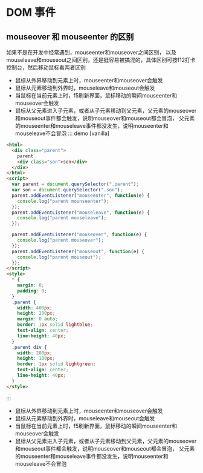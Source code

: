 # DOM 事件

## mouseover 和 mouseenter 的区别

如果不是在开发中经常遇到，mouseenter和mouseover之间区别， 以及mouseleave和mouseout之间区别，还是挺容易被搞混的，具体区别可按f12打卡控制台，然后移动鼠标看两者区别
- 鼠标从外界移动到元素上时，mouseenter和mouseover会触发
- 鼠标从元素移动到外界时，mouseleave和mouseout会触发
- 当鼠标在当前元素上时，f5刷新界面，鼠标移动的瞬间mouseenter和mouseover会触发
- 鼠标从父元素进入子元素，或者从子元素移动到父元素，父元素的mouseover和mouseout事件都会触发，说明mouseover和mouseout都会冒泡，
  父元素的mouseenter和mouseleave事件都没发生，说明mouseenter和mouseleave不会冒泡
::: demo [vanilla]
```html
<html>
  <div class="parent">
    parent
    <div class="son">son</div>
  </div>
</html>
<script>
  var parent = document.querySelector(".parent");
  var son = document.querySelector(".son");
  parent.addEventListener("mouseenter", function(e) {
    console.log("parent mounseenter");
  });
  parent.addEventListener("mouseleave", function(e) {
    console.log("parent mouseleave");
  });

  parent.addEventListener("mouseover", function(e) {
    console.log("parent mouseover");
  });
  parent.addEventListener("mouseout", function(e) {
    console.log("parent mouseout");
  });
</script>
<style>
  * {
    margin: 0;
    padding: 0;
  }
  .parent {
    width: 400px;
    height: 200px;
    margin: 0 auto;
    border: 1px solid lightblue;
    text-align: center;
    line-height: 40px;
  }
  .parent div {
    width: 200px;
    height: 100px;
    border: 1px solid lightgreen;
    text-align: center;
    line-height: 40px;
  }
</style>
```
:::
- 鼠标从外界移动到元素上时，mouseenter和mouseover会触发
- 鼠标从元素移动到外界时，mouseleave和mouseout会触发
- 当鼠标在当前元素上时，f5刷新界面，鼠标移动的瞬间mouseenter和mouseover会触发
- 鼠标从父元素进入子元素，或者从子元素移动到父元素，父元素的mouseover和mouseout事件都会触发，说明mouseover和mouseout都会冒泡，
  父元素的mouseenter和mouseleave事件都没发生，说明mouseenter和mouseleave不会冒泡